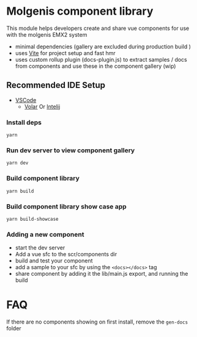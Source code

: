 # Molgenis component library

This module helps developers create and share vue components for use with the molgenis EMX2 system

- minimal dependencies (gallery are excluded during production build )
- uses [Vite](https://vitejs.dev/) for project setup and fast hmr
- uses custom rollup plugin (docs-plugin.js) to extract samples / docs from components and use these in the component
  gallery (wip)

## Recommended IDE Setup

- [VSCode](https://code.visualstudio.com/)
  - [Volar](https://marketplace.visualstudio.com/items?itemName=johnsoncodehk.volar) Or
    [Intelij](https://www.jetbrains.com/idea/)

### Install deps

`yarn `

### Run dev server to view component gallery

`yarn dev `

### Build component library

`yarn build `

### Build component library show case app

`yarn build-showcase `

### Adding a new component

- start the dev server
- Add a vue sfc to the scr/components dir
- build and test your component
- add a sample to your sfc by using the `<docs></docs>` tag
- share component by adding it the lib/main.js export, and running the build

# FAQ

If there are no components showing on first install, remove the `gen-docs` folder
